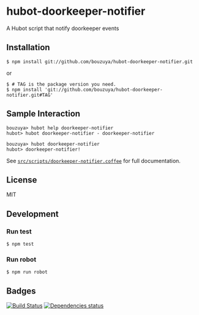 # hubot-doorkeeper-notifier

A Hubot script that notify doorkeeper events

## Installation

    $ npm install git://github.com/bouzuya/hubot-doorkeeper-notifier.git

or

    $ # TAG is the package version you need.
    $ npm install 'git://github.com/bouzuya/hubot-doorkeeper-notifier.git#TAG'

## Sample Interaction

    bouzuya> hubot help doorkeeper-notifier
    hubot> hubot doorkeeper-notifier - doorkeeper-notifier

    bouzuya> hubot doorkeeper-notifier
    hubot> doorkeeper-notifier!

See [`src/scripts/doorkeeper-notifier.coffee`](src/scripts/doorkeeper-notifier.coffee) for full documentation.

## License

MIT

## Development

### Run test

    $ npm test

### Run robot

    $ npm run robot


## Badges

[![Build Status][travis-badge]][travis]
[![Dependencies status][david-dm-badge]][david-dm]

[travis]: https://travis-ci.org/bouzuya/hubot-doorkeeper-notifier
[travis-badge]: https://travis-ci.org/bouzuya/hubot-doorkeeper-notifier.svg?branch=master
[david-dm]: https://david-dm.org/bouzuya/hubot-doorkeeper-notifier
[david-dm-badge]: https://david-dm.org/bouzuya/hubot-doorkeeper-notifier.png
